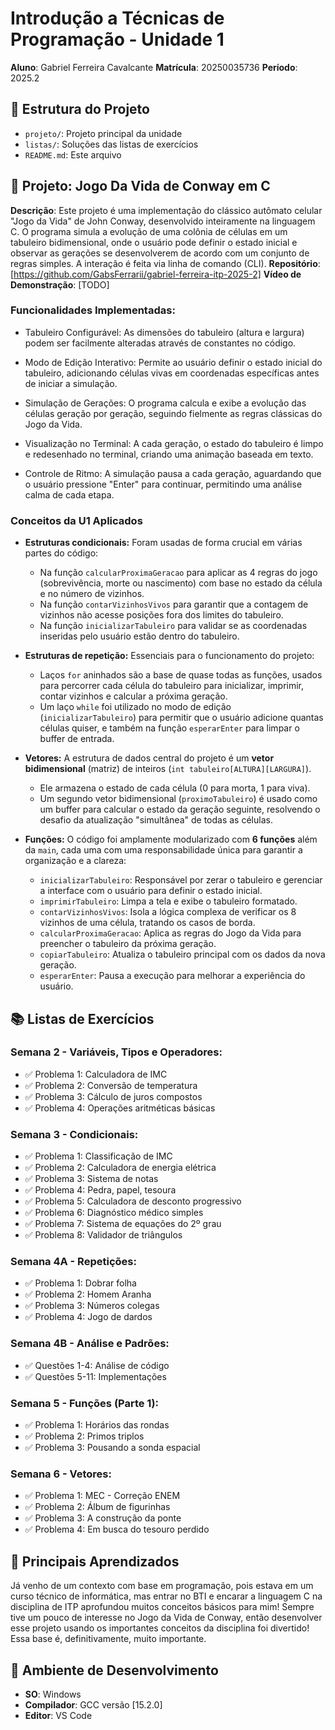 # Introdução a Técnicas de Programação - Unidade 1

**Aluno**: Gabriel Ferreira Cavalcante
**Matrícula**: 20250035736
**Período**: 2025.2

## 📁 Estrutura do Projeto
- `projeto/`: Projeto principal da unidade
- `listas/`: Soluções das listas de exercícios
- `README.md`: Este arquivo

## 🚀 Projeto: Jogo Da Vida de Conway em C
**Descrição**: Este projeto é uma implementação do clássico autômato celular "Jogo da Vida" de John Conway, desenvolvido inteiramente na linguagem C. O programa simula a evolução de uma colônia de células em um tabuleiro bidimensional, onde o usuário pode definir o estado inicial e observar as gerações se desenvolverem de acordo com um conjunto de regras simples. A interação é feita via linha de comando (CLI).
**Repositório**: [https://github.com/GabsFerrarii/gabriel-ferreira-itp-2025-2]
**Vídeo de Demonstração**: [TODO]

### Funcionalidades Implementadas:
- Tabuleiro Configurável: As dimensões do tabuleiro (altura e largura) podem ser facilmente alteradas através de constantes no código.

- Modo de Edição Interativo: Permite ao usuário definir o estado inicial do tabuleiro, adicionando células vivas em coordenadas específicas antes de iniciar a simulação.

- Simulação de Gerações: O programa calcula e exibe a evolução das células geração por geração, seguindo fielmente as regras clássicas do Jogo da Vida.

- Visualização no Terminal: A cada geração, o estado do tabuleiro é limpo e redesenhado no terminal, criando uma animação baseada em texto.

- Controle de Ritmo: A simulação pausa a cada geração, aguardando que o usuário pressione "Enter" para continuar, permitindo uma análise calma de cada etapa.

### Conceitos da U1 Aplicados

- **Estruturas condicionais:** Foram usadas de forma crucial em várias partes do código:
  - Na função `calcularProximaGeracao` para aplicar as 4 regras do jogo (sobrevivência, morte ou nascimento) com base no estado da célula e no número de vizinhos.
  - Na função `contarVizinhosVivos` para garantir que a contagem de vizinhos não acesse posições fora dos limites do tabuleiro.
  - Na função `inicializarTabuleiro` para validar se as coordenadas inseridas pelo usuário estão dentro do tabuleiro.

- **Estruturas de repetição:** Essenciais para o funcionamento do projeto:
  - Laços `for` aninhados são a base de quase todas as funções, usados para percorrer cada célula do tabuleiro para inicializar, imprimir, contar vizinhos e calcular a próxima geração.
  - Um laço `while` foi utilizado no modo de edição (`inicializarTabuleiro`) para permitir que o usuário adicione quantas células quiser, e também na função `esperarEnter` para limpar o buffer de entrada.

- **Vetores:** A estrutura de dados central do projeto é um **vetor bidimensional** (matriz) de inteiros (`int tabuleiro[ALTURA][LARGURA]`).
  - Ele armazena o estado de cada célula (0 para morta, 1 para viva).
  - Um segundo vetor bidimensional (`proximoTabuleiro`) é usado como um buffer para calcular o estado da geração seguinte, resolvendo o desafio da atualização "simultânea" de todas as células.

- **Funções:** O código foi amplamente modularizado com **6 funções** além da `main`, cada uma com uma responsabilidade única para garantir a organização e a clareza:
  - `inicializarTabuleiro`: Responsável por zerar o tabuleiro e gerenciar a interface com o usuário para definir o estado inicial.
  - `imprimirTabuleiro`: Limpa a tela e exibe o tabuleiro formatado.
  - `contarVizinhosVivos`: Isola a lógica complexa de verificar os 8 vizinhos de uma célula, tratando os casos de borda.
  - `calcularProximaGeracao`: Aplica as regras do Jogo da Vida para preencher o tabuleiro da próxima geração.
  - `copiarTabuleiro`: Atualiza o tabuleiro principal com os dados da nova geração.
  - `esperarEnter`: Pausa a execução para melhorar a experiência do usuário.

## 📚 Listas de Exercícios

### Semana 2 - Variáveis, Tipos e Operadores:
- ✅ Problema 1: Calculadora de IMC
- ✅ Problema 2: Conversão de temperatura
- ✅ Problema 3: Cálculo de juros compostos
- ✅ Problema 4: Operações aritméticas básicas

### Semana 3 - Condicionais:
- ✅ Problema 1: Classificação de IMC
- ✅ Problema 2: Calculadora de energia elétrica
- ✅ Problema 3: Sistema de notas
- ✅ Problema 4: Pedra, papel, tesoura
- ✅ Problema 5: Calculadora de desconto progressivo
- ✅ Problema 6: Diagnóstico médico simples
- ✅ Problema 7: Sistema de equações do 2º grau
- ✅ Problema 8: Validador de triângulos

### Semana 4A - Repetições:
- ✅ Problema 1: Dobrar folha
- ✅ Problema 2: Homem Aranha
- ✅ Problema 3: Números colegas
- ✅ Problema 4: Jogo de dardos

### Semana 4B - Análise e Padrões:
- ✅ Questões 1-4: Análise de código
- ✅ Questões 5-11: Implementações

### Semana 5 - Funções (Parte 1):
- ✅ Problema 1: Horários das rondas
- ✅ Problema 2: Primos triplos
- ✅ Problema 3: Pousando a sonda espacial

### Semana 6 - Vetores:
- ✅ Problema 1: MEC - Correção ENEM
- ✅ Problema 2: Álbum de figurinhas
- ✅ Problema 3: A construção da ponte
- ✅ Problema 4: Em busca do tesouro perdido

## 🎯 Principais Aprendizados
Já venho de um contexto com base em programação, pois estava em um curso técnico de informática, mas entrar no BTI e encarar a linguagem C na disciplina de ITP aprofundou muitos conceitos básicos para mim! Sempre tive um pouco de interesse no Jogo da Vida de Conway, então desenvolver esse projeto usando os importantes conceitos da disciplina foi divertido! Essa base é, definitivamente, muito importante.

## 🔧 Ambiente de Desenvolvimento
- **SO**: Windows
- **Compilador**: GCC versão [15.2.0]
- **Editor**: VS Code